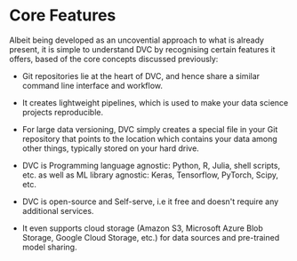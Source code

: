 # Core Features

Albeit being developed as an uncovential approach to what is already present, it
is simple to understand DVC by recognising certain features it offers, based of
the core concepts discussed previously:

- Git repositories lie at the heart of DVC, and hence share a similar command
  line interface and workflow.

- It creates lightweight pipelines, which is used to make your data science
  projects reproducible.

- For large data versioning, DVC simply creates a special file in your Git
  repository that points to the location which contains your data among other
  things, typically stored on your hard drive.

- DVC is Programming language agnostic: Python, R, Julia, shell scripts, etc. as
  well as ML library agnostic: Keras, Tensorflow, PyTorch, Scipy, etc.

- DVC is open-source and Self-serve, i.e it free and doesn't require any
  additional services.

- It even supports cloud storage (Amazon S3, Microsoft Azure Blob Storage,
  Google Cloud Storage, etc.) for data sources and pre-trained model sharing.
